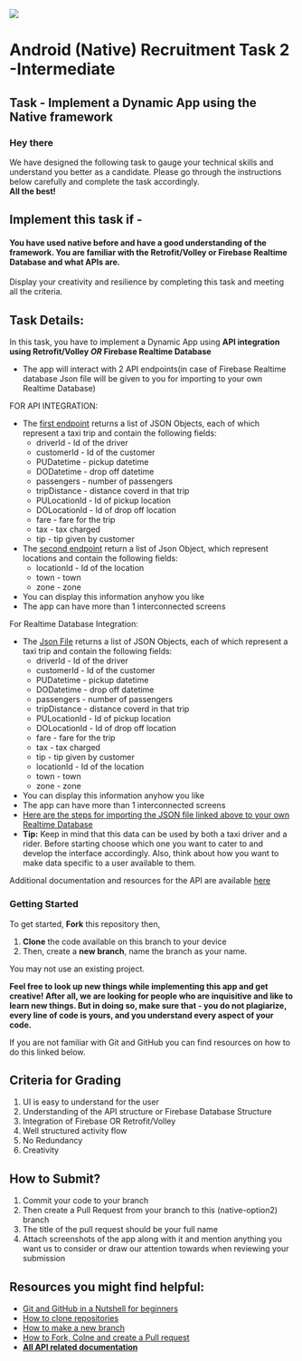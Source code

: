 ![](https://i.ibb.co/wrK2B3q/download.png)
# Android (Native) Recruitment Task 2 -Intermediate
## Task - Implement a Dynamic App using the Native framework

[comment]: <> (greetings)
### Hey there
We have designed the following task to gauge your technical skills and understand you better as a candidate. Please go through the instructions below carefully and complete the task accordingly.<br/>
<strong>All the best!</strong>

[comment]: <> (who is this task for)
## Implement this task if -
#### You have used native before and have a good understanding of the framework. You are familiar with the Retrofit/Volley or Firebase Realtime Database and what APIs are.
Display your creativity and resilience by completing this task and meeting all the criteria.

[comment]: <> (outline details)
## Task Details:
In this task, you have to implement a Dynamic App using <b>API integration using  Retrofit/Volley <i>OR</i> Firebase Realtime Database</b>
- The app will interact with 2 API endpoints(in case of Firebase Realtime database Json file will be given to you for importing to your own Realtime Database)

FOR API INTEGRATION:
- The [first endpoint](https://gdsc-nmims-mpstme-mumbai.github.io/App-Dev-Recruitment-API/data.json) returns a list of JSON Objects, each of which represent a taxi trip and contain the following fields:
  - driverId - Id of the driver 
  - customerId - Id of the customer
  - PUDatetime - pickup datetime
  - DODatetime - drop off datetime
  - passengers - number of passengers
  - tripDistance - distance coverd in that trip
  - PULocationId - Id of pickup location
  - DOLocationId - Id of drop off location
  - fare - fare for the trip
  - tax - tax charged
  - tip - tip given by customer
- The [second endpoint](https://gdsc-nmims-mpstme-mumbai.github.io/App-Dev-Recruitment-API/locations.json) return a list of Json Object, which represent locations and contain the following fields:
  - locationId - Id of the location
  - town - town
  - zone - zone
- You can display this information anyhow you like
- The app can have more than 1 interconnected screens

For Realtime Database Integration:
- The [Json File](https://drive.google.com/file/d/1fxRIeKsA7XxbQw3KJQzIKbUTqxPguHhD/view?usp=sharing) returns a list of JSON Objects, each of which represent a taxi trip and contain the following fields:
  - driverId - Id of the driver 
  - customerId - Id of the customer
  - PUDatetime - pickup datetime
  - DODatetime - drop off datetime
  - passengers - number of passengers
  - tripDistance - distance coverd in that trip
  - PULocationId - Id of pickup location
  - DOLocationId - Id of drop off location
  - fare - fare for the trip
  - tax - tax charged
  - tip - tip given by customer
  - locationId - Id of the location
  - town - town
  - zone - zone
- You can display this information anyhow you like
- The app can have more than 1 interconnected screens
- [Here are the steps for importing the JSON file linked above to your own Realtime Database](https://drive.google.com/drive/folders/1OFi3XIEF8HYIqD-sL1oad7MuFFu-Wea5?usp=sharing)
- <b>Tip:</b> Keep in mind that this data can be used by both a taxi driver and a rider. Before starting choose which one you want to cater to and develop the interface accordingly. Also, think about how you want to make data specific to a user available to them.

Additional documentation and resources for the API are available [here]()

### Getting Started
To get started, <b>Fork</b> this repository then,
1. <b>Clone</b> the code available on this branch to your device
2. Then, create a <b>new branch</b>, name the branch as your name.

You may not use an existing project.

<b>Feel free to look up new things while implementing this app and get creative! After all, we are looking for people who are inquisitive and like to learn new things.
But in doing so, make sure that - you do not plagiarize, every line of code is yours, and you understand every aspect of your code.</b>

If you are not familiar with Git and GitHub you can find resources on how to do this linked below.

[comment]: <> (criteria for grading)
## Criteria for Grading
1. UI is easy to understand for the user
2. Understanding of the API structure or Firebase Database Structure
3. Integration of Firebase OR Retrofit/Volley
4. Well structured activity flow
5. No Redundancy
6. Creativity

[comment]: <> (submission process)
## How to Submit?
1. Commit your code to your branch
2. Then create a Pull Request from your branch to this (native-option2) branch
3. The title of the pull request should be your full name
4. Attach screenshots of the app along with it and mention anything you want us to consider or draw our attention towards when reviewing your submission

[comment]: <> (link resources)
## Resources you might find helpful:
- [Git and GitHub in a Nutshell for beginners](https://www.educative.io/blog/git-github-tutorial-beginners?aid=5082902844932096&utm_source=google&utm_medium=cpc&utm_campaign=blog-dynamic&utm_term=&utm_campaign=Dynamic+-+Blog&utm_source=adwords&utm_medium=ppc&hsa_acc=5451446008&hsa_cam=8090938743&hsa_grp=82569843726&hsa_ad=396819070286&hsa_src=g&hsa_tgt=aud-470569448294:dsa-837938538428&hsa_kw=&hsa_mt=b&hsa_net=adwords&hsa_ver=3&gclid=CjwKCAjwyvaJBhBpEiwA8d38vA2eGdONsKZargIvj9wsLW9U48FiErSNeoWqsWP5e4WrwPSb4Lc2GRoC4WAQAvD_BwE#what-is)
- [How to clone repositories](https://docs.github.com/en/repositories/creating-and-managing-repositories/cloning-a-repository)
- [How to make a new branch](https://www.educative.io/edpresso/git-branch-command?aid=5082902844932096&utm_source=google&utm_medium=cpc&utm_campaign=edpresso-dynamic&utm_term=&utm_campaign=Dynamic+-+Edpresso&utm_source=adwords&utm_medium=ppc&hsa_acc=5451446008&hsa_cam=8092184362&hsa_grp=86276435689&hsa_ad=397226000870&hsa_src=g&hsa_tgt=aud-470569448294:dsa-837376625453&hsa_kw=&hsa_mt=b&hsa_net=adwords&hsa_ver=3&gclid=CjwKCAjwyvaJBhBpEiwA8d38vE443-9M60MiKwhm52L399DUeuANM80hpBca-fIcY5uVGuqSa-agMRoC410QAvD_BwE)
- [How to Fork, Colne and create a Pull request](https://opensource.com/article/19/7/create-pull-request-github)
- [<b>All API related documentation</b>]()
